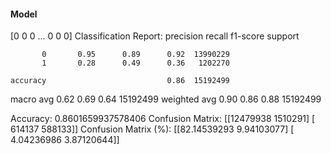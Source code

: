 #### Model
[0 0 0 ... 0 0 0]
Classification Report:
              precision    recall  f1-score   support

           0       0.95      0.89      0.92  13990229
           1       0.28      0.49      0.36   1202270

    accuracy                           0.86  15192499
   macro avg       0.62      0.69      0.64  15192499
weighted avg       0.90      0.86      0.88  15192499

Accuracy: 0.8601659937578406
Confusion Matrix:
[[12479938  1510291]
 [  614137   588133]]
Confusion Matrix (%):
[[82.14539293  9.94103077]
 [ 4.04236986  3.87120644]]
